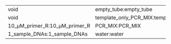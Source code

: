 ||||
|----|----|----|
|void|empty_tube:empty_tube|void|
|void|template_only_PCR_MIX:template_only_PCR_MIX|void|
|10_μM_primer_R:10_μM_primer_R|PCR_MIX:PCR_MIX|96_well_PCR_plate:96_well_PCR_plate|
|1_sample_DNAs:1_sample_DNAs|water:water|10_μM_primer_F:10_μM_primer_F|
